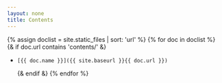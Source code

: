 ```yaml
---
layout: none
title: Contents
---
```


{% assign doclist = site.static_files | sort: 'url'  %}
  {% for doc in doclist %}
    {& if doc.url contains 'contents/' &}
-     [{{ doc.name }}]({{ site.baseurl }}{{ doc.url }})
    {& endif &}
  {% endfor %}